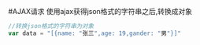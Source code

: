 #AJAX请求
使用ajax获得json格式的字符串之后,转换成对象

```javascript
//转换json格式的字符串为对象
var data = "[{name: "张三",age: 19,gander: "男"}]"
```